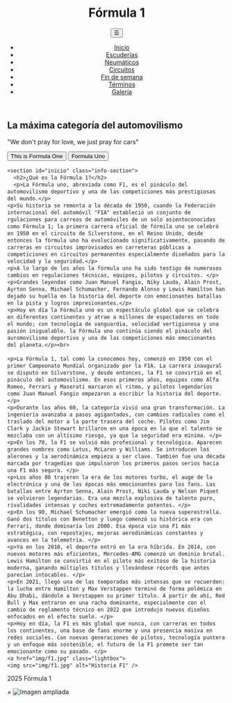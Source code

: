 <!DOCTYPE html>
<html lang="es">
<head>
  <meta charset="UTF-8" />
  <title>Inicio</title>
  <link rel="stylesheet" href="inicio.css" />
</head>
<body>
  <header>
  <h1>Fórmula 1</h1>
  
  <!-- Botón hamburguesa -->
  <button class="menu-toggle" aria-label="Abrir menú">&#9776;</button>

  <nav class="nav-menu">
    <ul>
      <li><a href="index.html" class="active">Inicio</a></li>
      <li><a href="escuderias.html">Escuderías</a></li>
      <li><a href="neumaticos.html">Neumáticos</a></li>
      <li><a href="circuitos.html">Circuitos</a></li>
      <li><a href="carrera.html">Fin de semana</a></li>
      <li><a href="terminos.html">Términos</a></li>
      <li><a href="galeria.html">Galería</a></li>
    </ul>
  </nav>
</header>


  <main>
    <section class="hero">
      <h2>La máxima categoría del automovilismo</h2>
      <p>"We don't pray for love, we just pray for cars"</p>
      <button onclick="verVideo()">This is Formula One</button>
      <button onclick="window.open('https://www.formula1.com', '_blank')">Formula Uno</button>
    </section>

    <section id="inicio" class="info-section">
      <h2>¿Qué es la Fórmula 1?</h2>
      <p>La Fórmula uno, abreviada como F1, es el pináculo del automovilismo deportivo y una de las competiciones más prestigiosas del mundo.</p>
    <p>Su historia se remonta a la década de 1950, cuando la Federación internacional del automóvil "FIA" estableció un conjunto de rgulaciones para carreas de automóviles de un solo asientoconocidas como Fórmula 1; la primera carrera oficial de fórmila uno se celebró en 1950 en el circuito de Silverstone, en el Reino Unido, desde entonces la fórmula uno ha evolucionado significativamente, pasando de carreras en circuitos improvisados en carreteras públicas a competiciones en circuitos permanentes especialmente diseñados para la velocidad y la seguridad.</p>
    <p>A lo largo de los años la fórmula uno ha sido testigo de numerosos cambios en regulaciones técnicas, equipos, pilotos y circuitos. </p>
    <p>Grandes leyendas como Juan Manuel Fangio, Niky Lauda, Alain Prost, Ayrton Senna, Michael Schumacher, Fernando Alonso y Lewis Hamilton han dejado su huella en la historia del deporte con emocionantes batallas en la pista y logros impresionantes.</p>
    <p>Hoy en día la Fórmula uno es un espectáculo global que se celebra en diferentes continentes y atrae a millones de espectadores en todo el mundo; con tecnología de vanguardia, velocidad vertigionosa y una pasión inigualable. la Fórmula uno continúa siendo el pináculo del auromovilismo deportivo y una de las competiciones más emocionantes del planeta.</p><br>

    <p>La Fórmula 1, tal como la conocemos hoy, comenzó en 1950 con el primer Campeonato Mundial organizado por la FIA. La carrera inaugural se disputó en Silverstone, y desde entonces, la F1 se convirtió en el pináculo del automovilismo. En esos primeros años, equipos como Alfa Romeo, Ferrari y Maserati marcaron el ritmo, y pilotos legendarios como Juan Manuel Fangio empezaron a escribir la historia del deporte.</p>
    <p>Durante los años 60, la categoría vivió una gran transformación. La ingeniería avanzaba a pasos agigantados, con cambios radicales como el traslado del motor a la parte trasera del coche. Pilotos como Jim Clark y Jackie Stewart brillaron en una época en la que el talento se mezclaba con un altísimo riesgo, ya que la seguridad era mínima. </p>
    <p>En los 70, la F1 se volvió más profesional y tecnológica. Aparecen grandes nombres como Lotus, McLaren y Williams. Se introducen los alerones y la aerodinámica empieza a ser clave. También fue una década marcada por tragedias que impulsaron los primeros pasos serios hacia una F1 más segura. </p>
    <p>Los años 80 trajeron la era de los motores turbo, el auge de la electrónica y una de las épocas más emocionantes para los fans. Las batallas entre Ayrton Senna, Alain Prost, Niki Lauda y Nelson Piquet se volvieron legendarias. Era una mezcla explosiva de talento puro, rivalidades intensas y coches extremadamente potentes. </p>
    <p>En los 90, Michael Schumacher emergió como la nueva superestrella. Ganó dos títulos con Benetton y luego comenzó su histórica era con Ferrari, donde dominaría los 2000. Esa época vio una F1 más estratégica, con repostajes, mejoras aerodinámicas constantes y avances en la telemetría. </p>
    <p>Ya en los 2010, el deporte entró en la era híbrida. En 2014, con nuevos motores más eficientes, Mercedes-AMG comenzó un dominio brutal. Lewis Hamilton se convirtió en el piloto más exitoso de la historia moderna, ganando múltiples títulos y llevándose récords que antes parecían intocables. </p>
    <p>En 2021, llegó una de las temporadas más intensas que se recuerden: la lucha entre Hamilton y Max Verstappen terminó de forma polémica en Abu Dhabi, dándole a Verstappen su primer título. A partir de ahí, Red Bull y Max entraron en una racha dominante, especialmente con el cambio de reglamento técnico en 2022 que introdujo nuevos diseños enfocados en el efecto suelo. </p>
    <p>Hoy en día, la F1 es más global que nunca, con carreras en todos los continentes, una base de fans enorme y una presencia masiva en redes sociales. Con nuevas generaciones de pilotos, tecnología puntera y un enfoque más sostenible, el futuro de la F1 promete ser tan emocionante como su pasado. </p>
    <a href="img/f1.jpg" class="lightbox">
    <img src="img/f1.jpg" alt="Historia F1" />
  </a>
    </section>
  </main>

  <script>
    function verVideo() {
      window.open("https://youtu.be/mdnF9R-Bzpg?si=OdddxKuoLWVpuyvQ", "_blank");
    }
  </script>
  
  <footer>
    <p>2025 Fórmula 1</p>
  </footer>

<div id="lightbox-container" class="hidden">
  <span id="close-lightbox">&times;</span>
  <img id="lightbox-image" src="" alt="Imagen ampliada" />
</div>

<script src="galeria.js"></script>

<script>
  const toggleBtn = document.querySelector('.menu-toggle');
  const navMenu = document.querySelector('.nav-menu');

  toggleBtn.addEventListener('click', () => {
    navMenu.classList.toggle('open');
  });
</script>


</body>
</html>
